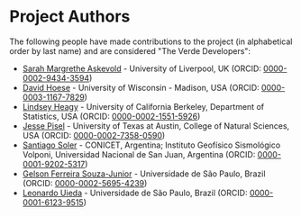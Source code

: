 # Project Authors

The following people have made contributions to the project (in alphabetical
order by last name) and are considered "The Verde Developers":

* [Sarah Margrethe Askevold](https://github.com/SAskevold) - University of Liverpool, UK (ORCID: [0000-0002-9434-3594](https://www.orcid.org/0000-0002-9434-3594))
* [David Hoese](https://github.com/djhoese) - University of Wisconsin - Madison, USA (ORCID: [0000-0003-1167-7829](https://www.orcid.org/0000-0003-1167-7829))
* [Lindsey Heagy](https://github.com/lheagy) - University of California Berkeley, Department of Statistics, USA (ORCID: [0000-0002-1551-5926](https://www.orcid.org/0000-0002-1551-5926))
* [Jesse Pisel](https://github.com/jessepisel) - University of Texas at Austin, College of Natural Sciences, USA (ORCID: [0000-0002-7358-0590](https://www.orcid.org/0000-0002-7358-0590))
* [Santiago Soler](https://github.com/santisoler) - CONICET, Argentina; Instituto Geofísico Sismológico Volponi, Universidad Nacional de San Juan, Argentina (ORCID: [0000-0001-9202-5317](https://www.orcid.org/0000-0001-9202-5317))
* [Gelson Ferreira Souza-Junior](https://github.com/Souza-junior) - Universidade de São Paulo, Brazil (ORCID: [0000-0002-5695-4239](https://orcid.org/0000-0002-5695-4239))
* [Leonardo Uieda](https://github.com/leouieda) - Universidade de São Paulo, Brazil (ORCID: [0000-0001-6123-9515](https://www.orcid.org/0000-0001-6123-9515))
